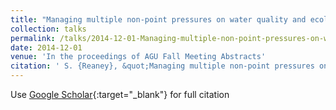 ```yaml
---
title: "Managing multiple non-point pressures on water quality and ecological habitat: Spatially targeting effective mitigation actions at the landscape scale."
collection: talks
permalink: /talks/2014-12-01-Managing-multiple-non-point-pressures-on-water-quality-and-ecological-habitat-Spatially-targeting-effective-mitigation-actions-at-the-landscape-scale
date: 2014-12-01
venue: 'In the proceedings of AGU Fall Meeting Abstracts'
citation: ' S. {Reaney}, &quot;Managing multiple non-point pressures on water quality and ecological habitat: Spatially targeting effective mitigation actions at the landscape scale..&quot; In the proceedings of AGU Fall Meeting Abstracts, 2014.'
---
```

Use [Google Scholar](https://scholar.google.com/scholar?q=Managing+multiple+non+point+pressures+on+water+quality+and+ecological+habitat:+Spatially+targeting+effective+mitigation+actions+at+the+landscape+scale.){:target="_blank"} for full citation